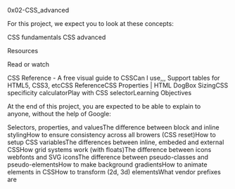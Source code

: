 0x02-CSS_advanced

For this project, we expect you to look at these concepts:

CSS fundamentals
CSS advanced

Resources

Read or watch

CSS Reference - A free visual guide to CSSCan I use,,, Support tables for HTML5, CSS3, etcCSS ReferenceCSS Properties | HTML DogBox SizingCSS specificity calculatorPlay with CSS selectorLearning Objectives

At the end of this project, you are expected to be able to explain to anyone, without the help of Google:

Selectors, properties, and valuesThe difference between block and inline stylingHow to ensure consistency across all browers (CSS reset)How to setup CSS variablesThe differences between inline, embeded and external CSSHow grid systems work (with floats)The difference between icons webfonts and SVG iconsThe difference between pseudo-classes and pseudo-elementsHow to make background gradientsHow to animate elements in CSSHow to transform (2d, 3d) elementsWhat vendor prefixes are

